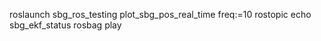 roslaunch sbg_ros_testing plot_sbg_pos_real_time freq:=10
rostopic echo sbg_ekf_status
rosbag play <rosbag>